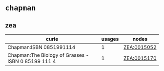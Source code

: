 # `chapman`

## zea

| curie                                               |   usages | nodes                                                     |
|-----------------------------------------------------|----------|-----------------------------------------------------------|
| Chapman:ISBN 0851991114                             |        1 | [ZEA:0015052](http://purl.obolibrary.org/obo/ZEA_0015052) |
| Chapman:The Biology of Grasses - ISBN 0 85199 111 4 |        1 | [ZEA:0015170](http://purl.obolibrary.org/obo/ZEA_0015170) |


